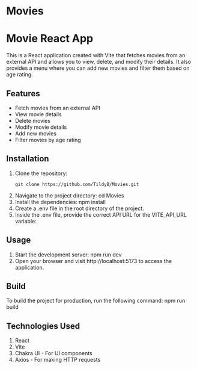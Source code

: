 # Movies

# Movie React App

This is a React application created with Vite that fetches movies from an external API and allows you to view, delete, and modify their details. 
It also provides a menu where you can add new movies and filter them based on age rating.

## Features

- Fetch movies from an external API
- View movie details
- Delete movies
- Modify movie details
- Add new movies
- Filter movies by age rating

## Installation

1. Clone the repository:
      ```shell
      git clone https://github.com/TildyB/Movies.git
2. Navigate to the project directory: 
      cd Movies
3. Install the dependencies:
      npm install
4. Create a .env file in the root directory of the project.
5. Inside the .env file, provide the correct API URL for the VITE_API_URL variable:
  
## Usage

1. Start the development server: 
    npm run dev
2. Open your browser and visit http://localhost:5173 to access the application. 

## Build

To build the project for production, run the following command:
npm run build

## Technologies Used
   1. React
   2. Vite
   3. Chakra UI - For UI components
   4. Axios - For making HTTP requests

